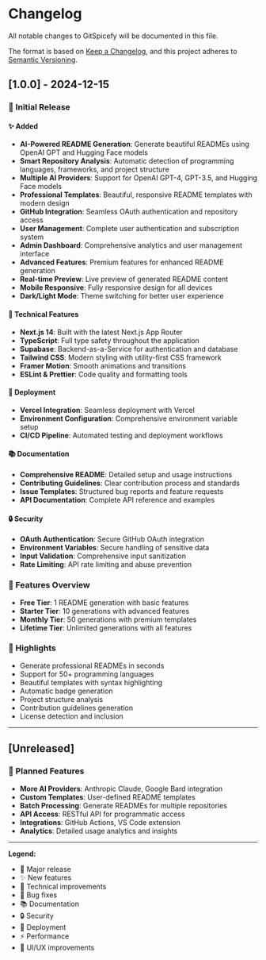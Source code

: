 # Changelog

All notable changes to GitSpicefy will be documented in this file.

The format is based on [Keep a Changelog](https://keepachangelog.com/en/1.0.0/),
and this project adheres to [Semantic Versioning](https://semver.org/spec/v2.0.0.html).

## [1.0.0] - 2024-12-15

### 🎉 Initial Release

#### ✨ Added
- **AI-Powered README Generation**: Generate beautiful READMEs using OpenAI GPT and Hugging Face models
- **Smart Repository Analysis**: Automatic detection of programming languages, frameworks, and project structure
- **Multiple AI Providers**: Support for OpenAI GPT-4, GPT-3.5, and Hugging Face models
- **Professional Templates**: Beautiful, responsive README templates with modern design
- **GitHub Integration**: Seamless OAuth authentication and repository access
- **User Management**: Complete user authentication and subscription system
- **Admin Dashboard**: Comprehensive analytics and user management interface
- **Advanced Features**: Premium features for enhanced README generation
- **Real-time Preview**: Live preview of generated README content
- **Mobile Responsive**: Fully responsive design for all devices
- **Dark/Light Mode**: Theme switching for better user experience

#### 🔧 Technical Features
- **Next.js 14**: Built with the latest Next.js App Router
- **TypeScript**: Full type safety throughout the application
- **Supabase**: Backend-as-a-Service for authentication and database
- **Tailwind CSS**: Modern styling with utility-first CSS framework
- **Framer Motion**: Smooth animations and transitions
- **ESLint & Prettier**: Code quality and formatting tools

#### 🚀 Deployment
- **Vercel Integration**: Seamless deployment with Vercel
- **Environment Configuration**: Comprehensive environment variable setup
- **CI/CD Pipeline**: Automated testing and deployment workflows

#### 📚 Documentation
- **Comprehensive README**: Detailed setup and usage instructions
- **Contributing Guidelines**: Clear contribution process and standards
- **Issue Templates**: Structured bug reports and feature requests
- **API Documentation**: Complete API reference and examples

#### 🔒 Security
- **OAuth Authentication**: Secure GitHub OAuth integration
- **Environment Variables**: Secure handling of sensitive data
- **Input Validation**: Comprehensive input sanitization
- **Rate Limiting**: API rate limiting and abuse prevention

### 🎯 Features Overview

- **Free Tier**: 1 README generation with basic features
- **Starter Tier**: 10 generations with advanced features
- **Monthly Tier**: 50 generations with premium templates
- **Lifetime Tier**: Unlimited generations with all features

### 🌟 Highlights

- Generate professional READMEs in seconds
- Support for 50+ programming languages
- Beautiful templates with syntax highlighting
- Automatic badge generation
- Project structure analysis
- Contribution guidelines generation
- License detection and inclusion

---

## [Unreleased]

### 🔮 Planned Features
- **More AI Providers**: Anthropic Claude, Google Bard integration
- **Custom Templates**: User-defined README templates
- **Batch Processing**: Generate READMEs for multiple repositories
- **API Access**: RESTful API for programmatic access
- **Integrations**: GitHub Actions, VS Code extension
- **Analytics**: Detailed usage analytics and insights

---

**Legend:**
- 🎉 Major release
- ✨ New features
- 🔧 Technical improvements
- 🐛 Bug fixes
- 📚 Documentation
- 🔒 Security
- 🚀 Deployment
- ⚡ Performance
- 💄 UI/UX improvements
